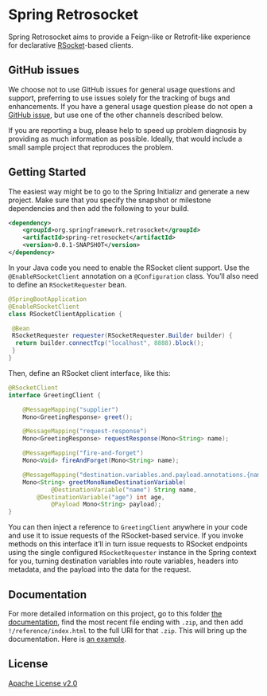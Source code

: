# Spring Retrosocket

Spring Retrosocket aims to provide a Feign-like or Retrofit-like experience for declarative [RSocket](http://RSocket.io)-based clients.

## GitHub issues

We choose not to use GitHub issues for general usage questions and support, preferring to use issues solely for the tracking of bugs and enhancements. If you have a general usage question please do not open a [GitHub issue](http://github.com/spring-projects-experimental/spring-retrosocket), but use one of the other channels described below.

If you are reporting a bug, please help to speed up problem diagnosis by providing as
much information as possible. Ideally, that would include a small sample project that
reproduces the problem.

## Getting Started 

The easiest way might be to go to the Spring Initializr and generate a new project. Make sure that you specify the snapshot or milestone dependencies and then add the following to your build.

```xml
<dependency>
    <groupId>org.springframework.retrosocket</groupId>
    <artifactId>spring-retrosocket</artifactId>
    <version>0.0.1-SNAPSHOT</version>
</dependency>
```

In your Java code you need to enable the RSocket client support. Use the `@EnableRSocketClient` annotation on a `@Configuration` class. You’ll also need to define an `RSocketRequester` bean.

```java 
@SpringBootApplication
@EnableRSocketClient
class RSocketClientApplication {

 @Bean
 RSocketRequester requester(RSocketRequester.Builder builder) {
  return builder.connectTcp("localhost", 8888).block();
 }
}
```

Then, define an RSocket client interface, like this:

```java 
@RSocketClient
interface GreetingClient {

	@MessageMapping("supplier")
	Mono<GreetingResponse> greet();

	@MessageMapping("request-response")
	Mono<GreetingResponse> requestResponse(Mono<String> name);

	@MessageMapping("fire-and-forget")
	Mono<Void> fireAndForget(Mono<String> name);

	@MessageMapping("destination.variables.and.payload.annotations.{name}.{age}")
	Mono<String> greetMonoNameDestinationVariable(
            @DestinationVariable("name") String name,
	    @DestinationVariable("age") int age,
            @Payload Mono<String> payload);
}
```

You can then inject a reference to `GreetingClient` anywhere in your code and use it to issue requests of the RSocket-based service. 
If you invoke methods on this interface it’ll in turn issue requests to RSocket endpoints using the single configured `RSocketRequester` instance in the Spring context for you, 
turning destination variables into route variables, headers into metadata, and the payload into the data for the request.

## Documentation 

For more detailed information on this project, go to this folder 
[the documentation](https://repo.spring.io/snapshot/org/springframework/retrosocket/spring-retrosocket-docs/0.0.1-SNAPSHOT/), find the most recent file ending with `.zip`, and then add `!/reference/index.html` to the full URI for that `.zip`. 
This will bring up the documentation. Here is [an example](https://repo.spring.io/snapshot/org/springframework/retrosocket/spring-retrosocket-docs/0.0.1-SNAPSHOT/spring-retrosocket-docs-0.0.1-20200813.051516-4.zip!/reference/index.html).



## License

[Apache License v2.0](https://www.apache.org/licenses/LICENSE-2.0)